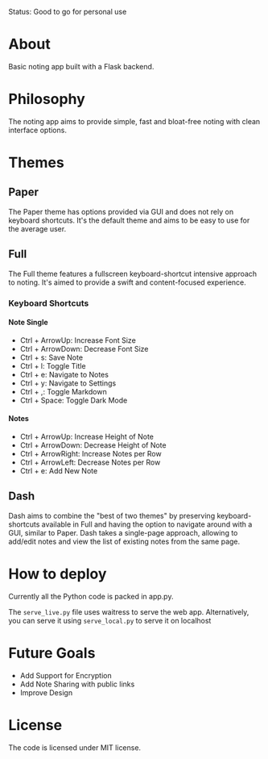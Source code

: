 Status: Good to go for personal use

# About

Basic noting app built with a Flask backend.

# Philosophy

The noting app aims to provide simple, fast and bloat-free noting with clean interface options.

# Themes

## Paper

The Paper theme has options provided via GUI and does not rely on keyboard shortcuts. It's the default theme and aims to be easy to use for the average user.

## Full

The Full theme features a fullscreen keyboard-shortcut intensive approach to noting. It's aimed to provide a swift and content-focused experience.

### Keyboard Shortcuts

#### Note Single

- Ctrl + ArrowUp: Increase Font Size
- Ctrl + ArrowDown: Decrease Font Size
- Ctrl + s: Save Note
- Ctrl + l: Toggle Title
- Ctrl + e: Navigate to Notes
- Ctrl + y: Navigate to Settings
- Ctrl + ,: Toggle Markdown
- Ctrl + Space: Toggle Dark Mode

#### Notes

- Ctrl + ArrowUp: Increase Height of Note
- Ctrl + ArrowDown: Decrease Height of Note
- Ctrl + ArrowRight: Increase Notes per Row
- Ctrl + ArrowLeft: Decrease Notes per Row
- Ctrl + e: Add New Note

## Dash

Dash aims to combine the "best of two themes" by preserving keyboard-shortcuts available in Full and having the option to navigate around with a GUI, similar to Paper. Dash takes a single-page approach, allowing to add/edit notes and view the list of existing notes from the same page.

# How to deploy

Currently all the Python code is packed in app.py.

The `serve_live.py` file uses waitress to serve the web app. Alternatively, you can serve it using `serve_local.py` to serve it on localhost

# Future Goals

- Add Support for Encryption
- Add Note Sharing with public links
- Improve Design

# License

The code is licensed under MIT license.